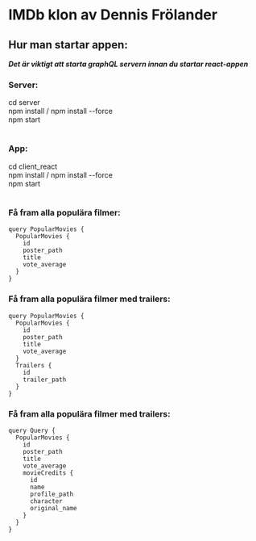 # IMDb klon av Dennis Frölander

## Hur man startar appen: 

***Det är viktigt att starta graphQL servern innan du startar react-appen***
### Server:
cd server\
npm install / npm install --force\
npm start
#
### App:
cd client_react\
npm install / npm install --force\
npm start

#
### Få fram alla populära filmer:

```
query PopularMovies {
  PopularMovies {
    id
    poster_path
    title
    vote_average
  }
}
``` 

### Få fram alla populära filmer med trailers:

```
query PopularMovies {
  PopularMovies {
    id
    poster_path
    title
    vote_average
  }
  Trailers {
    id
    trailer_path
  }
}
```

### Få fram alla populära filmer med trailers:

```
query Query {
  PopularMovies {
    id
    poster_path
    title
    vote_average
    movieCredits {
      id
      name
      profile_path
      character
      original_name
    }
  }
}
```

